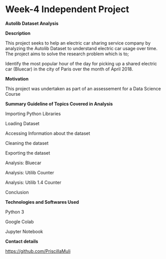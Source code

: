 # Week-4 Independent Project

**Autolib Dataset Analysis**

**Description**

This project seeks to help an electric car sharing service company by analyzing the Autolib Dataset to  understand electric car usage over time. The project aims to solve the research problem which is to;

Identify the most popular hour of the day for picking up a shared electric car (Bluecar) in the city of Paris over the month of April 2018.

**Motivation**

This project was undertaken as part of an assessement for a Data Science Course

**Summary Guideline of Topics Covered in Analysis**

Importing Python Libraries

Loading Dataset

Accessing Information about the dataset

Cleaning the dataset

Exporting the dataset

Analysis: Bluecar

Analysis: Utilib Counter

Analysis: Utilib 1.4 Counter

Conclusion

**Technologies and Softwares Used**

Python 3

Google Colab

Jupyter Notebook

**Contact details**

https://github.com/PriscillaMuli
